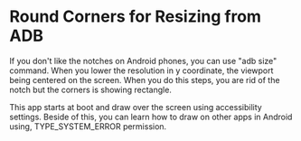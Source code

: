 # Round Corners for Resizing from ADB

If you don't like the notches on Android phones, you can use "adb size" command. When you lower the resolution in y coordinate, the viewport being centered on the screen. When you do this steps, you are rid of the notch but the corners is showing rectangle.

This app starts at boot and draw over the screen using accessibility settings. Beside of this, you can learn how to draw on other apps in Android using, TYPE_SYSTEM_ERROR permission.

